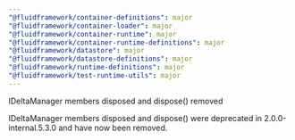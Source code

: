 ```yaml
---
"@fluidframework/container-definitions": major
"@fluidframework/container-loader": major
"@fluidframework/container-runtime": major
"@fluidframework/container-runtime-definitions": major
"@fluidframework/datastore": major
"@fluidframework/datastore-definitions": major
"@fluidframework/runtime-definitions": major
"@fluidframework/test-runtime-utils": major
---
```


IDeltaManager members disposed and dispose() removed

IDeltaManager members disposed and dispose() were deprecated in 2.0.0-internal.5.3.0 and have now been removed.
